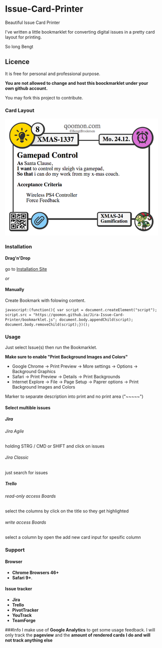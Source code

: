 # Issue-Card-Printer
Beautiful Issue Card Printer

I've written a little bookmarklet for converting digital issues in a pretty card layout for printing.

So long
Bengt

## Licence
It is free for personal and professional purpose.

**You are not allowed to change and host this boockmarklet under your own github account.**

You may fork this project to contribute.

### Card Layout
![Card Layout](CardExample.png)

### Installation

#### Drag'n'Drop
go to [Installation Site](https://qoomon.github.io/Jira-Issue-Card-Printer/bookmarkInstallation.html)

*or*

#### Manually
Create Bookmark with folowing content.
```
javascript:(function(){ var script = document.createElement("script"); script.src = "https://qoomon.github.io/Jira-Issue-Card-Printer/bookmarklet.js"; document.body.appendChild(script); document.body.removeChild(script);})();
```

### Usage
Just select Issue(s) then run the Bookmarklet.

**Make sure to enable "Print Background Images and Colors"**
* Google Chrome -> Print Preview -> More settings -> Options -> Background Graphics
* Safari -> Print Preview -> Details -> Print Backgrounds
* Internet Explore -> File -> Page Setup -> Paprer options -> Print Background Images and Colors

Marker to separate description into print and no print area ("~~~~~")

#### Select multible issues
##### Jira
###### Jira Agile
holding STRG / CMD or SHIFT and click on issues
###### Jira Classic
just search for issues
##### Trello
###### read-only access Boards 
select the columns by click on the title so they get highlighted
###### write access Boards 
select a column by open the add new card input for spesific column


### Support
#### Browser
* **Chrome Browsers 46+**
* **Safari 9+**.

#### Issue tracker
* **Jira**
* **Trello**
* **PivotTracker**
* **YouTrack**
* **TeamForge**

###Info
I make use of **Google Analytics** to get some usage feedback.
I will only track the **pageview** and the **amount of rendered cards**
**I do and will not track anything else**
